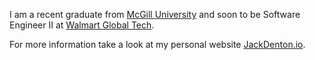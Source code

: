 

I am a recent graduate from [McGill University](mcgill.ca) and soon to be Software Engineer II at [Walmart Global Tech](https://tech.walmart.com/content/walmart-global-tech/en_us.html). 

For more information take a look at my personal website [JackDenton.io](jackdenton.io).

